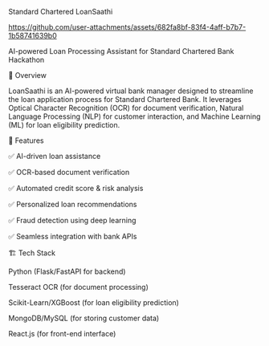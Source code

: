 Standard Chartered LoanSaathi 

https://github.com/user-attachments/assets/682fa8bf-83f4-4aff-b7b7-1b58741639b0

AI-powered Loan Processing Assistant for Standard Chartered Bank Hackathon

📌 Overview

LoanSaathi is an AI-powered virtual bank manager designed to streamline the loan application process for Standard Chartered Bank. It leverages Optical Character Recognition (OCR) for document verification, Natural Language Processing (NLP) for customer interaction, and Machine Learning (ML) for loan eligibility prediction.

🎯 Features

✅ AI-driven loan assistance

✅ OCR-based document verification

✅ Automated credit score & risk analysis

✅ Personalized loan recommendations

✅ Fraud detection using deep learning

✅ Seamless integration with bank APIs


🏗️ Tech Stack

Python (Flask/FastAPI for backend)

Tesseract OCR (for document processing)

Scikit-Learn/XGBoost (for loan eligibility prediction)

MongoDB/MySQL (for storing customer data)

React.js (for front-end interface)


